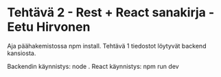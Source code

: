 # Tehtävä 2 - Rest + React sanakirja - Eetu Hirvonen

Aja päähakemistossa npm install. Tehtävä 1 tiedostot löytyvät backend kansiosta.

Backendin käynnistys: node .
React käynnistys: npm run dev
